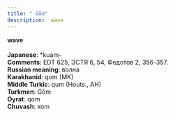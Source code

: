 ```yaml
---
title: " Gōm"
description:  wave
---
```

<p data-pagefind-weight="0.5">
<strong> wave</strong><br><br>
<strong>Japanese</strong>:  *kuam-<br>
<strong>Comments</strong>:  EDT 625, ЭСТЯ 6, 54, Федотов 2, 356-357.<br>
<strong>Russian meaning</strong>:  волна<br>
<strong>Karakhanid</strong>:  qom (MK)<br>
<strong>Middle Turkic</strong>:  qum (Houts., AH)<br>
<strong>Turkmen</strong>:  Gōm<br>
<strong>Oyrat</strong>:  qom<br>
<strong>Chuvash</strong>:  xom<br>

</p>
